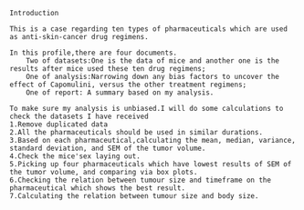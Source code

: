     Introduction
    
    This is a case regarding ten types of pharmaceuticals which are used as anti-skin-cancer drug regimens.
   
    In this profile,there are four documents.
        Two of datasets:One is the data of mice and another one is the results after mice used these ten drug regimens;
        One of analysis:Narrowing down any bias factors to uncover the effect of Capomulini, versus the other treatment regimens;
        One of report: A summary based on my analysis.
        
    To make sure my analysis is unbiased.I will do some calculations to check the datasets I have received
    1.Remove duplicated data
    2.All the pharmaceuticals should be used in similar durations.
    3.Based on each pharmaceutical,calculating the mean, median, variance, standard deviation, and SEM of the tumor volume.
    4.Check the mice'sex laying out.
    5.Picking up four pharmaceuticals which have lowest results of SEM of the tumor volume, and comparing via box plots.
    6.Checking the relation between tumour size and timeframe on the pharmaceutical which shows the best result.
    7.Calculating the relation between tumour size and body size.
    